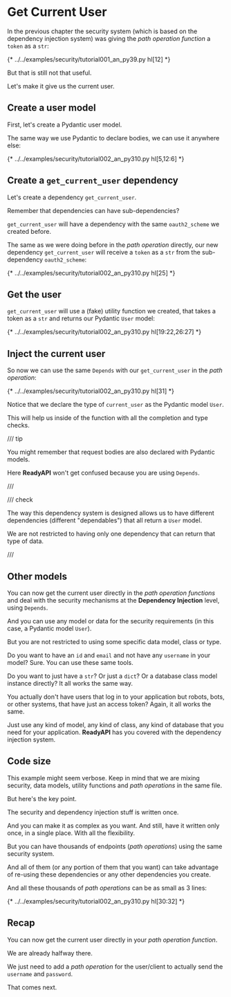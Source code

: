 # Get Current User

In the previous chapter the security system (which is based on the dependency injection system) was giving the *path operation function* a `token` as a `str`:

{* ../../examples/security/tutorial001_an_py39.py hl[12] *}

But that is still not that useful.

Let's make it give us the current user.

## Create a user model

First, let's create a Pydantic user model.

The same way we use Pydantic to declare bodies, we can use it anywhere else:

{* ../../examples/security/tutorial002_an_py310.py hl[5,12:6] *}

## Create a `get_current_user` dependency

Let's create a dependency `get_current_user`.

Remember that dependencies can have sub-dependencies?

`get_current_user` will have a dependency with the same `oauth2_scheme` we created before.

The same as we were doing before in the *path operation* directly, our new dependency `get_current_user` will receive a `token` as a `str` from the sub-dependency `oauth2_scheme`:

{* ../../examples/security/tutorial002_an_py310.py hl[25] *}

## Get the user

`get_current_user` will use a (fake) utility function we created, that takes a token as a `str` and returns our Pydantic `User` model:

{* ../../examples/security/tutorial002_an_py310.py hl[19:22,26:27] *}

## Inject the current user

So now we can use the same `Depends` with our `get_current_user` in the *path operation*:

{* ../../examples/security/tutorial002_an_py310.py hl[31] *}

Notice that we declare the type of `current_user` as the Pydantic model `User`.

This will help us inside of the function with all the completion and type checks.

/// tip

You might remember that request bodies are also declared with Pydantic models.

Here **ReadyAPI** won't get confused because you are using `Depends`.

///

/// check

The way this dependency system is designed allows us to have different dependencies (different "dependables") that all return a `User` model.

We are not restricted to having only one dependency that can return that type of data.

///

## Other models

You can now get the current user directly in the *path operation functions* and deal with the security mechanisms at the **Dependency Injection** level, using `Depends`.

And you can use any model or data for the security requirements (in this case, a Pydantic model `User`).

But you are not restricted to using some specific data model, class or type.

Do you want to have an `id` and `email` and not have any `username` in your model? Sure. You can use these same tools.

Do you want to just have a `str`? Or just a `dict`? Or a database class model instance directly? It all works the same way.

You actually don't have users that log in to your application but robots, bots, or other systems, that have just an access token? Again, it all works the same.

Just use any kind of model, any kind of class, any kind of database that you need for your application. **ReadyAPI** has you covered with the dependency injection system.

## Code size

This example might seem verbose. Keep in mind that we are mixing security, data models, utility functions and *path operations* in the same file.

But here's the key point.

The security and dependency injection stuff is written once.

And you can make it as complex as you want. And still, have it written only once, in a single place. With all the flexibility.

But you can have thousands of endpoints (*path operations*) using the same security system.

And all of them (or any portion of them that you want) can take advantage of re-using these dependencies or any other dependencies you create.

And all these thousands of *path operations* can be as small as 3 lines:

{* ../../examples/security/tutorial002_an_py310.py hl[30:32] *}

## Recap

You can now get the current user directly in your *path operation function*.

We are already halfway there.

We just need to add a *path operation* for the user/client to actually send the `username` and `password`.

That comes next.
